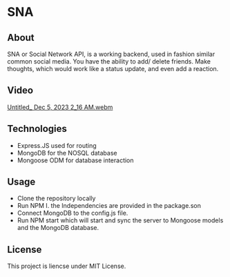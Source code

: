 # SNA

## About
SNA or Social Network API, is a working backend, used in fashion similar common social media. You have the ability to add/ delete friends. Make thoughts, which would work like a status update, and even add a reaction.


## Video

[Untitled_ Dec 5, 2023 2_16 AM.webm](https://github.com/Narvinator/SNA/assets/144052327/49a03c46-f6ab-49b8-9b0f-7954c3c2d03c)


## Technologies
- Express.JS used for routing 
- MongoDB for the NOSQL database
- Mongoose ODM for database interaction

## Usage
- Clone the repository locally
- Run NPM I. the Independencies are provided in the package.son
- Connect MongoDB to the config.js file.
- Run NPM start which will start and sync the server to Mongoose models and the MongoDB database.

## License
This project is liencse under MIT License. 
